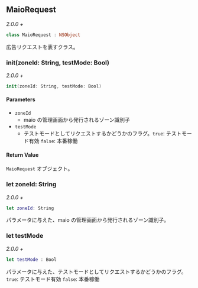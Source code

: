 ## MaioRequest

_2.0.0 +_

```swift
class MaioRequest : NSObject
```

広告リクエストを表すクラス。

### init(zoneId: String, testMode: Bool)

_2.0.0 +_

```swift
init(zoneId: String, testMode: Bool)
```

#### Parameters

- `zoneId`
    - maio の管理画面から発行されるゾーン識別子
- `testMode`
    - テストモードとしてリクエストするかどうかのフラグ。`true`: テストモード有効 `false`: 本番稼働

#### Return Value

`MaioRequest` オブジェクト。


### let zoneId: String

_2.0.0 +_

```swift
let zoneId: String
```

パラメータに与えた、maio の管理画面から発行されるゾーン識別子。


### let testMode

_2.0.0 +_

```swift
let testMode : Bool
```

パラメータに与えた、テストモードとしてリクエストするかどうかのフラグ。
`true`: テストモード有効 `false`: 本番稼働
